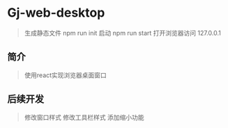 # Gj-web-desktop
> 生成静态文件 npm run init
> 启动 npm run start
> 打开浏览器访问 127.0.0.1

## 简介
> 使用react实现浏览器桌面窗口

## 后续开发
> 修改窗口样式
> 修改工具栏样式
> 添加缩小功能
